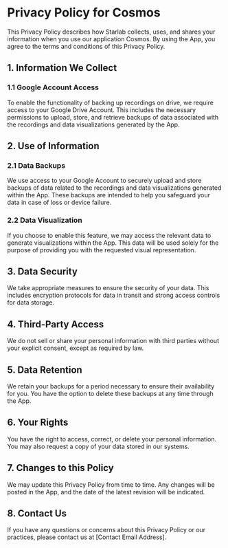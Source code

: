 # Privacy Policy for Cosmos

This Privacy Policy describes how Starlab collects, uses, and shares your information when you use our application Cosmos. By using the App, you agree to the terms and conditions of this Privacy Policy.

## 1. Information We Collect

### 1.1 Google Account Access
To enable the functionality of backing up recordings on drive, we require access to your Google Drive Account. This includes the necessary permissions to upload, store, and retrieve backups of data associated with the recordings and data visualizations generated by the App.

## 2. Use of Information

### 2.1 Data Backups
We use access to your Google Account to securely upload and store backups of data related to the recordings and data visualizations generated within the App. These backups are intended to help you safeguard your data in case of loss or device failure.

### 2.2 Data Visualization
If you choose to enable this feature, we may access the relevant data to generate visualizations within the App. This data will be used solely for the purpose of providing you with the requested visual representation.

## 3. Data Security

We take appropriate measures to ensure the security of your data. This includes encryption protocols for data in transit and strong access controls for data storage.

## 4. Third-Party Access

We do not sell or share your personal information with third parties without your explicit consent, except as required by law.

## 5. Data Retention

We retain your backups for a period necessary to ensure their availability for you. You have the option to delete these backups at any time through the App.

## 6. Your Rights

You have the right to access, correct, or delete your personal information. You may also request a copy of your data stored in our systems.

## 7. Changes to this Policy

We may update this Privacy Policy from time to time. Any changes will be posted in the App, and the date of the latest revision will be indicated.

## 8. Contact Us

If you have any questions or concerns about this Privacy Policy or our practices, please contact us at [Contact Email Address].

